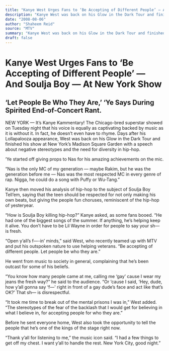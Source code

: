 ```yaml
---
title: "Kanye West Urges Fans to ‘Be Accepting of Different People’ — And Soulja Boy — At New York Show"
description: "Kanye West was back on his Glow in the Dark Tour and finished his show at New York’s Madison Square Garden with a speech about negative stereotypes and the need for diversity in hip-hop. 'Ye started o..."
date: "2008-08-06"
author: "Shaheem Reid"
source: "MTV"
summary: "Kanye West was back on his Glow in the Dark Tour and finished his show at New York’s Madison Square Garden with a speech about negative stereotypes and the need for diversity in hip-hop. 'Ye started off giving props to Nas for his amazing achievements on the mic,' he said."
draft: false
---
```


# Kanye West Urges Fans to ‘Be Accepting of Different People’ — And Soulja Boy — At New York Show

## ‘Let People Be Who They Are,’ ‘Ye Says During Spirited End-of-Concert Rant.

NEW YORK — It’s Kanye Kammentary! The Chicago-bred superstar showed on Tuesday night that his voice is equally as captivating backed by music as it is without it. In fact, he doesn’t even have to rhyme. Days after his Lollapalooza appearance, West was back on his Glow in the Dark Tour and finished his show at New York’s Madison Square Garden with a speech about negative stereotypes and the need for diversity in hip-hop.

‘Ye started off giving props to Nas for his amazing achievements on the mic.

“Nas is the only MC of my generation — maybe Rakim, but he was the generation before me — Nas was the most respected MC in every genre of rap. Nigga, he could do a song with Puffy or Wu-Tang.”

Kanye then moved his analysis of hip-hop to the subject of Soulja Boy Tell’em, saying that the teen should be respected for not only making his own beats, but giving the people fun choruses, reminiscent of the hip-hop of yesteryear.

“How is Soulja Boy killing hip-hop?” Kanye asked, as some fans booed. “He had one of the biggest songs of the summer. If anything, he’s helping keep it alive. You don’t have to be Lil Wayne in order for people to say your sh— is fresh.

“Open y’all’s f—-in’ minds,” said West, who recently teamed up with MTV and put his outspoken nature to use helping veterans. “Be accepting of different people. Let people be who they are.”

He went from music to society in general, complaining that he’s been outcast for some of his beliefs.

“You know how many people came at me, calling me ‘gay’ cause I wear my jeans the fresh way?” he said to the audience. “Or ‘cause I said, ‘Hey, dude, how y’all gonna say ‘f—' right in front of a gay dude’s face and act like that’s OK?’ That sh— is disrespectful.

“It took me time to break out of the mental prisons I was in,” West added. “The stereotypes of the fear of the backlash that I would get for believing in what I believe in, for accepting people for who they are.”

Before he sent everyone home, West also took the opportunity to tell the people that he’s one of the kings of the stage right now.

“Thank y’all for listening to me,” the music icon said. “I had a few things to get off my chest. I want y’all to handle the rest. New York City, good night.”
